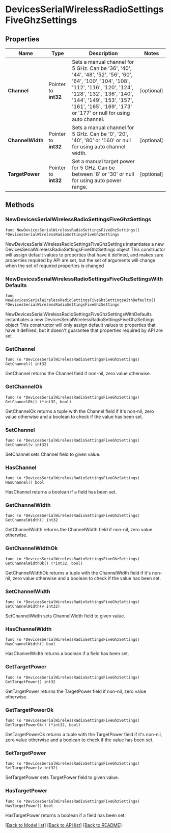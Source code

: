 # DevicesSerialWirelessRadioSettingsFiveGhzSettings

## Properties

Name | Type | Description | Notes
------------ | ------------- | ------------- | -------------
**Channel** | Pointer to **int32** | Sets a manual channel for 5 GHz. Can be &#39;36&#39;, &#39;40&#39;, &#39;44&#39;, &#39;48&#39;, &#39;52&#39;, &#39;56&#39;, &#39;60&#39;, &#39;64&#39;, &#39;100&#39;, &#39;104&#39;, &#39;108&#39;, &#39;112&#39;, &#39;116&#39;, &#39;120&#39;, &#39;124&#39;, &#39;128&#39;, &#39;132&#39;, &#39;136&#39;, &#39;140&#39;, &#39;144&#39;, &#39;149&#39;, &#39;153&#39;, &#39;157&#39;, &#39;161&#39;, &#39;165&#39;, &#39;169&#39;, &#39;173&#39; or &#39;177&#39; or null for using auto channel. | [optional] 
**ChannelWidth** | Pointer to **int32** | Sets a manual channel for 5 GHz. Can be &#39;0&#39;, &#39;20&#39;, &#39;40&#39;, &#39;80&#39; or &#39;160&#39; or null for using auto channel width. | [optional] 
**TargetPower** | Pointer to **int32** | Set a manual target power for 5 GHz. Can be between &#39;8&#39; or &#39;30&#39; or null for using auto power range. | [optional] 

## Methods

### NewDevicesSerialWirelessRadioSettingsFiveGhzSettings

`func NewDevicesSerialWirelessRadioSettingsFiveGhzSettings() *DevicesSerialWirelessRadioSettingsFiveGhzSettings`

NewDevicesSerialWirelessRadioSettingsFiveGhzSettings instantiates a new DevicesSerialWirelessRadioSettingsFiveGhzSettings object
This constructor will assign default values to properties that have it defined,
and makes sure properties required by API are set, but the set of arguments
will change when the set of required properties is changed

### NewDevicesSerialWirelessRadioSettingsFiveGhzSettingsWithDefaults

`func NewDevicesSerialWirelessRadioSettingsFiveGhzSettingsWithDefaults() *DevicesSerialWirelessRadioSettingsFiveGhzSettings`

NewDevicesSerialWirelessRadioSettingsFiveGhzSettingsWithDefaults instantiates a new DevicesSerialWirelessRadioSettingsFiveGhzSettings object
This constructor will only assign default values to properties that have it defined,
but it doesn't guarantee that properties required by API are set

### GetChannel

`func (o *DevicesSerialWirelessRadioSettingsFiveGhzSettings) GetChannel() int32`

GetChannel returns the Channel field if non-nil, zero value otherwise.

### GetChannelOk

`func (o *DevicesSerialWirelessRadioSettingsFiveGhzSettings) GetChannelOk() (*int32, bool)`

GetChannelOk returns a tuple with the Channel field if it's non-nil, zero value otherwise
and a boolean to check if the value has been set.

### SetChannel

`func (o *DevicesSerialWirelessRadioSettingsFiveGhzSettings) SetChannel(v int32)`

SetChannel sets Channel field to given value.

### HasChannel

`func (o *DevicesSerialWirelessRadioSettingsFiveGhzSettings) HasChannel() bool`

HasChannel returns a boolean if a field has been set.

### GetChannelWidth

`func (o *DevicesSerialWirelessRadioSettingsFiveGhzSettings) GetChannelWidth() int32`

GetChannelWidth returns the ChannelWidth field if non-nil, zero value otherwise.

### GetChannelWidthOk

`func (o *DevicesSerialWirelessRadioSettingsFiveGhzSettings) GetChannelWidthOk() (*int32, bool)`

GetChannelWidthOk returns a tuple with the ChannelWidth field if it's non-nil, zero value otherwise
and a boolean to check if the value has been set.

### SetChannelWidth

`func (o *DevicesSerialWirelessRadioSettingsFiveGhzSettings) SetChannelWidth(v int32)`

SetChannelWidth sets ChannelWidth field to given value.

### HasChannelWidth

`func (o *DevicesSerialWirelessRadioSettingsFiveGhzSettings) HasChannelWidth() bool`

HasChannelWidth returns a boolean if a field has been set.

### GetTargetPower

`func (o *DevicesSerialWirelessRadioSettingsFiveGhzSettings) GetTargetPower() int32`

GetTargetPower returns the TargetPower field if non-nil, zero value otherwise.

### GetTargetPowerOk

`func (o *DevicesSerialWirelessRadioSettingsFiveGhzSettings) GetTargetPowerOk() (*int32, bool)`

GetTargetPowerOk returns a tuple with the TargetPower field if it's non-nil, zero value otherwise
and a boolean to check if the value has been set.

### SetTargetPower

`func (o *DevicesSerialWirelessRadioSettingsFiveGhzSettings) SetTargetPower(v int32)`

SetTargetPower sets TargetPower field to given value.

### HasTargetPower

`func (o *DevicesSerialWirelessRadioSettingsFiveGhzSettings) HasTargetPower() bool`

HasTargetPower returns a boolean if a field has been set.


[[Back to Model list]](../README.md#documentation-for-models) [[Back to API list]](../README.md#documentation-for-api-endpoints) [[Back to README]](../README.md)


